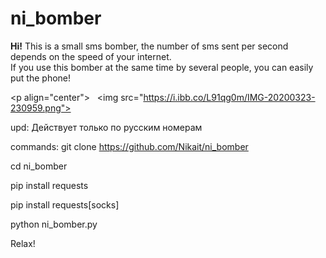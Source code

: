 # ni_bomber
<b>Hi!</b>
This is a small sms bomber,
the number of sms sent per second depends on the speed
of your internet.  
If you use this bomber at the same time by several people, 
you can easily put the phone!


<p align="center">
  <img src="https://i.ibb.co/L91qg0m/IMG-20200323-230959.png">
</p>

upd:
Действует только по русским номерам

commands:
git clone https://github.com/Nikait/ni_bomber

cd ni_bomber

pip install requests

pip install requests[socks]

python ni_bomber.py

Relax! 
